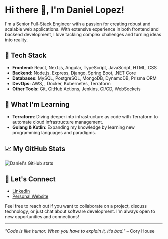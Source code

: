 # Hi there 👋, I'm Daniel Lopez!

I'm a Senior Full-Stack Engineer with a passion for creating robust and scalable web applications. With extensive experience in both frontend and backend development, I love tackling complex challenges and turning ideas into reality.

## 🔧 Tech Stack
- **Frontend:** React, Next.js, Angular, TypeScript, JavaScript, HTML, CSS
- **Backend:** Node.js, Express, Django, Spring Boot, .NET Core
- **Databases:** MySQL, PostgreSQL, MongoDB, DynamoDB, Prisma ORM
- **DevOps:** AWS, , Docker, Kubernetes, Terraform
- **Other Tools:** Git, GitHub Actions, Jenkins, CI/CD, WebSockets

## 🧠 What I'm Learning
- **Terraform**: Diving deeper into infrastructure as code with Terraform to automate cloud infrastructure management.
- **Golang & Kotlin**: Expanding my knowledge by learning new programming languages and paradigms.

## 📈 My GitHub Stats
![Daniel's GitHub stats](https://github-readme-stats.vercel.app/api?username=daniel4jh&show=reviews,discussions_started,discussions_answered,prs_merged,prs_merged_percentage)

## 🤝 Let's Connect
- [LinkedIn](https://www.linkedin.com/in/dlopez-software-engineer)
- [Personal Website](https://daniellopez.vercel.app)

Feel free to reach out if you want to collaborate on a project, discuss technology, or just chat about software development. I'm always open to new opportunities and connections!

---

_"Code is like humor. When you have to explain it, it’s bad."_ – Cory House
